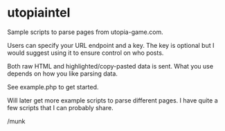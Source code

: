 # utopiaintel
Sample scripts to parse pages from utopia-game.com.

Users can specify your URL endpoint and a key. The key is optional but I would suggest using it to ensure control on who posts.

Both raw HTML and highlighted/copy-pasted data is sent. What you use depends on how you like parsing data.

See example.php to get started.

Will later get more example scripts to parse different pages. I have quite a few scripts that I can probably share.

/munk